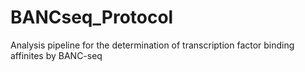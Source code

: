 # BANCseq_Protocol
Analysis pipeline for the determination of transcription factor binding affinites by BANC-seq
